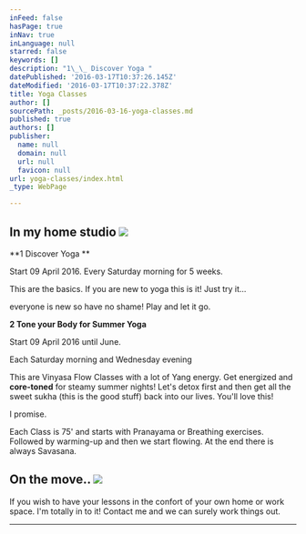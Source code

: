 ```yaml
---
inFeed: false
hasPage: true
inNav: true
inLanguage: null
starred: false
keywords: []
description: "1\_\_ Discover Yoga "
datePublished: '2016-03-17T10:37:26.145Z'
dateModified: '2016-03-17T10:37:22.378Z'
title: Yoga Classes
author: []
sourcePath: _posts/2016-03-16-yoga-classes.md
published: true
authors: []
publisher:
  name: null
  domain: null
  url: null
  favicon: null
url: yoga-classes/index.html
_type: WebPage

---
```

## In my home studio ![](https://s3-us-west-2.amazonaws.com/the-grid-img/p/bd029d29ce0c43eb674d36bb78494af4a5dd7c53.jpg)

**1   Discover Yoga **

Start 09 April 2016\. Every Saturday
morning for 5 weeks.

This are the basics. If you are new to yoga this is it! Just try it... 

everyone
is new so have no shame! Play and let it go.

**2 Tone your Body for Summer Yoga**

Start 09 April 2016 until June. 

Each Saturday morning and Wednesday evening

This are Vinyasa Flow Classes with a lot
of Yang energy. Get energized and **core-toned** for steamy summer nights! Let's detox first and
then get all the sweet sukha (this is the good stuff) back into our lives. You'll love this! 

I promise. 

Each Class is 75' and starts with Pranayama or Breathing exercises. Followed by warming-up and then we start flowing. At the end there is always Savasana. 

## On the move.. ![](https://the-grid-user-content.s3-us-west-2.amazonaws.com/ae7bae5c-403c-421a-b988-2e51f9cbde43.jpg)

If you wish to have your lessons in the confort of your own home or work space. I'm totally in to it! Contact me and we can surely work things out. 

****